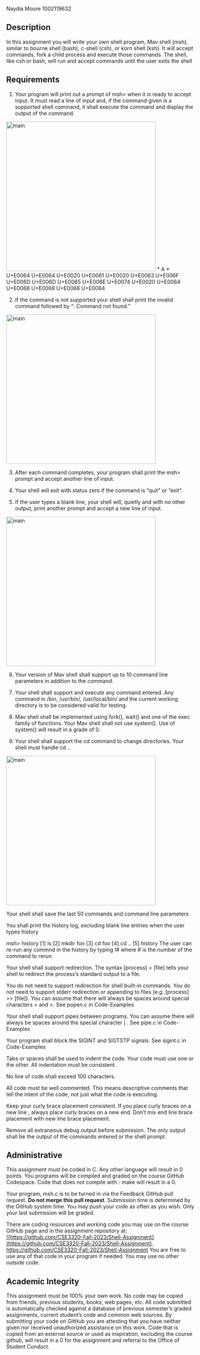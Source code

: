 Naydia Moore 1002119632

## Description
In this assignment you will write your own shell program, Mav shell (msh), similar to 
bourne shell (bash), c-shell (csh), or korn shell (ksh). It will accept commands, fork a child 
process and execute those commands. The shell, like csh or bash, will run and accept 
commands until the user exits the shell

## Requirements

1. Your program will print out a prompt of msh> when it is ready to 
accept input. It must read a line of input and, if the command given is a supported shell 
command, it shall execute the command and display the output of the command.

<img src="Images/prompt.png" alt="main" width="400"/>
* &#x0041; * U+E0064 U+E0064 U+E0020 U+E0061 U+E0020 U+E0063 U+E006F U+E006D U+E006D U+E0065 U+E006E U+E0074 U+E0020 U+E0064 U+E0068 U+E0068 U+E0068 U+E0064

2. If the command is not supported your shell shall print the invalid 
command followed by “: Command not found.”

<img src="Images/notfound.png" alt="main" width="400"/>

3. After each command completes, your program shall print the msh>
prompt and accept another line of input.

4. Your shell will exit with status zero if the command is “quit” or “exit”. 

5. If the user types a blank line, your shell will, quietly and with no other 
output, print another prompt and accept a new line of input.

<img src="Images/blank.png" alt="main" width="400"/>

6. Your version of Mav shell shall support up to 10 command line 
parameters in addition to the command. 

7. Your shell shall support and execute any command entered. Any 
command in /bin, /usr/bin/, /usr/local/bin/ and the current working directory 
is to be considered valid for testing.

8. Mav shell shall be implemented using fork(), wait() and one of the 
exec family of functions. Your Mav shell shall not use system(). Use of system() will result in a grade of 0.

9. Your shell shall support the cd command to change directories. Your 
shell must handle cd ..

<img src="Images/cd.png" alt="main" width="400"/>

Your shell shall save the last 50 commands and command line parameters

You shall print the history log, excluding blank line entries when the user types history

msh> history
[1] ls
[2] mkdir foo
[3] cd foo
[4] cd ..
[5] history
The user can re-run any commnd in the history by typing !# where # is the number of the command to rerun.

Your shell shall support redirection. The syntax [process] > [file] tells your shell to redirect the process’s standard output to a file.

You do not need to support redirection for shell built-in commands. You do not need to support stderr redirection or appending to files (e.g. [process] >> [file]). You can assume that there will always be spaces around special characters < and >. See popen.c in Code-Examples

Your shell shall support pipes between programs. You can assume there will always be spaces around the special character | . See pipe.c in Code-Examples

Your program shall block the SIGINT and SIGTSTP signals. See sigint.c in Code-Examples

Tabs or spaces shall be used to indent the code. Your code must use one or the other. All indentation must be consistent.

No line of code shall exceed 100 characters.

All code must be well commented. This means descriptive comments that tell the intent of the code, not just what the code is executing.

Keep your curly brace placement consistent. If you place curly braces on a new line , always place curly braces on a new end. Don’t mix end line brace placement with new line brace placement.

Remove all extraneous debug output before submission. The only output shall be the output of the commands entered or the shell prompt.
   
## Administrative

This assignment must be coded in C. Any other language will result in 0 points. You 
programs will be compiled and graded on the course GitHub Codespace. Code that does not compile 
with :
        make 
will result in a 0.

Your program, msh.c is to be turned in via the Feedback GitHub pull request. **Do not merge this pull request**.  Submission time is determined by 
the GitHub system time. You may push your code as often as you wish. Only your 
last submission will be graded. 

There are coding resources and working code you may use on the course GitHub page and in the assignment repository at: [[https://github.com/CSE3320-Fall-2023/Shell-Assignment](https://github.com/CSE3320-Fall-2023/Shell-Assignment). https://github.com/CSE3320-Fall-2023/Shell-Assignment You are free to use any of that code in your program if needed. You may use no other outside code.

## Academic Integrity
This assignment must be 100% your own work. No code may be copied from friends, 
previous students, books, web pages, etc. All code submitted is automatically checked 
against a database of previous semester’s graded assignments, current student’s code 
and common web sources. By submitting your code on GitHub you are attesting that 
you have neither given nor received unauthorized assistance on this work. Code that 
is copied from an external source or used as inspiration, excluding the 
course github, will result in a 0 for the assignment and referral to 
the Office of Student Conduct.
